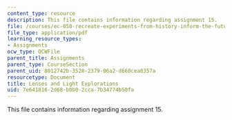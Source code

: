 ```yaml
---
content_type: resource
description: This file contains information regarding assignment 15.
file: /courses/ec-050-recreate-experiments-from-history-inform-the-future-from-the-past-galileo-january-iap-2010/7e6418162d68b0b02cca7b34774b50fa_MITEC_050IAP10_assn15.pdf
file_type: application/pdf
learning_resource_types:
- Assignments
ocw_type: OCWFile
parent_title: Assignments
parent_type: CourseSection
parent_uid: 8012742b-3520-2379-06a2-d660cea0357a
resourcetype: Document
title: Lenses and Light Explorations
uid: 7e641816-2d68-b0b0-2cca-7b34774b50fa
---
```

This file contains information regarding assignment 15.